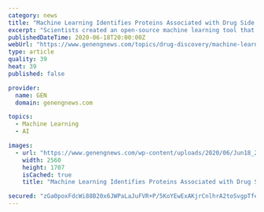 ```yaml
---
category: news
title: "Machine Learning Identifies Proteins Associated with Drug Side Effects"
excerpt: "Scientists created an open-source machine learning tool that identifies proteins associated with drug side effects."
publishedDateTime: 2020-06-18T20:00:00Z
webUrl: "https://www.genengnews.com/topics/drug-discovery/machine-learning-identifies-proteins-associated-with-drug-side-effects/"
type: article
quality: 39
heat: 39
published: false

provider:
  name: GEN
  domain: genengnews.com

topics:
  - Machine Learning
  - AI

images:
  - url: "https://www.genengnews.com/wp-content/uploads/2020/06/Jun18_2020_GettyImages-1132483126_Viaframe-scaled.jpg"
    width: 2560
    height: 1707
    isCached: true
    title: "Machine Learning Identifies Proteins Associated with Drug Side Effects"

secured: "zGa0poxFdcWi88B20x6JWPaLaJuFVR+P/5KoYEwExAKjrCnlhrA2toSvgpTfeC26tAzoDYTQhALAmwd5Bq6xtL5ZxHt2X+xfBz+NFeKngjDLJbyzw3OSxRQAHumQ2Q1XR2PYnSzc828zjt6pE+OynHZ5sgDnDC33524fG6REaUx8XOYv2jjOr2UKWY8lPiTdqoO3++bFXCRRWG/IzCoeW8dcBnraNDU1kOd2LkbA+0606P6anz7/idK3YEDRyQwQ6iXMJS+bv/HQ2cTy7eJQnqQg38+TdBeles6ijq7PV35ZF3zMY2nGmxJ3pC0ZOhVcdhg7XDkf/YC7342ZKGo2ww==;8UD50MeEK/7De3Bw6kC3Pg=="
---
```


